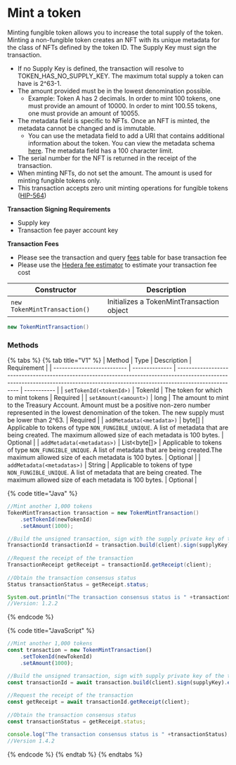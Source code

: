 # Mint a token

Minting fungible token allows you to increase the total supply of the token. Minting a non-fungible token creates an NFT with its unique metadata for the class of NFTs defined by the token ID. The Supply Key must sign the transaction.

* If no Supply Key is defined, the transaction will resolve to TOKEN\_HAS\_NO\_SUPPLY\_KEY. The maximum total supply a token can have is 2^63-1.
* The amount provided must be in the lowest denomination possible.
  * Example: Token A has 2 decimals. In order to mint 100 tokens, one must provide an amount of 10000. In order to mint 100.55 tokens, one must provide an amount of 10055.
* The metadata field is specific to NFTs. Once an NFT is minted, the metadata cannot be changed and is immutable.
  * You can use the metadata field to add a URI that contains additional information about the token. You can view the metadata schema [here](https://hips.hedera.com/hip/hip-412). The metadata field has a 100 character limit.
* The serial number for the NFT is returned in the receipt of the transaction.
* When minting NFTs, do not set the amount. The amount is used for minting fungible tokens only.
* This transaction accepts zero unit minting operations for fungible tokens ([HIP-564](https://hips.hedera.com/hip/hip-564))

**Transaction Signing Requirements**

* Supply key
* Transaction fee payer account key

**Transaction Fees**

* Please see the transaction and query [fees](../../../../../mainnet/fees/#transaction-and-query-fees) table for base transaction fee
* Please use the [Hedera fee estimator](https://hedera.com/fees) to estimate your transaction fee cost

| Constructor                  | Description                               |
| ---------------------------- | ----------------------------------------- |
| `new TokenMintTransaction()` | Initializes a TokenMintTransaction object |

```java
new TokenMintTransaction()
```

### Methods

{% tabs %}
{% tab title="V1" %}
| Method                     | Type           | Description                                                                                                                                                                        | Requirement |
| -------------------------- | -------------- | ---------------------------------------------------------------------------------------------------------------------------------------------------------------------------------- | ----------- |
| `setTokenId(<tokenId>)`    | TokenId        | The token for which to mint tokens                                                                                                                                                 | Required    |
| `setAmount(<amount>)`      | long           | The amount to mint to the Treasury Account. Amount must be a positive non-zero number represented in the lowest denomination of the token. The new supply must be lower than 2^63. | Required    |
| `addMetadata(<metadata>)`  | byte\[]        | Applicable to tokens of type `NON_FUNGIBLE_UNIQUE`. A list of metadata that are being created. The maximum allowed size of each metadata is 100 bytes.                             | Optional    |
| `addMetadata(<metadatas>)` | List\<byte\[]> | Applicable to tokens of type `NON_FUNGIBLE_UNIQUE`. A list of metadata that are being created.The maximum allowed size of each metadata is 100 bytes.                              | Optional    |
| `addMetadata(<metadatas>)` | String         | Applicable to tokens of type `NON_FUNGIBLE_UNIQUE`. A list of metadata that are being created. The maximum allowed size of each metadata is 100 bytes.                             | Optional    |

{% code title="Java" %}
```java
//Mint another 1,000 tokens
TokenMintTransaction transaction = new TokenMintTransaction()
    .setTokenId(newTokenId)
    .setAmount(1000);

//Build the unsigned transaction, sign with the supply private key of the token, submit the transaction to a Hedera network
TransactionId transactionId = transaction.build(client).sign(supplyKey).execute(client);
    
//Request the receipt of the transaction
TransactionReceipt getReceipt = transactionId.getReceipt(client);
    
//Obtain the transaction consensus status
Status transactionStatus = getReceipt.status;

System.out.println("The transaction consensus status is " +transactionStatus);
//Version: 1.2.2
```
{% endcode %}

{% code title="JavaScript" %}
```javascript
//Mint another 1,000 tokens
const transaction = new TokenMintTransaction()
    .setTokenId(newTokenId)
    .setAmount(1000);

//Build the unsigned transaction, sign with supply private key of the token, submit the transaction to a Hedera network
const transactionId = await transaction.build(client).sign(supplyKey).execute(client);
    
//Request the receipt of the transaction
const getReceipt = await transactionId.getReceipt(client);
    
//Obtain the transaction consensus status
const transactionStatus = getReceipt.status;

console.log("The transaction consensus status is " +transactionStatus);
//Version 1.4.2
```
{% endcode %}
{% endtab %}
{% endtabs %}
